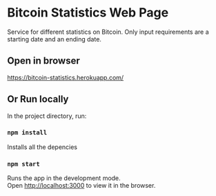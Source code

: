 # Bitcoin Statistics Web Page

Service for different statistics on Bitcoin. Only input requirements are a starting date and an ending date.

## Open in browser

https://bitcoin-statistics.herokuapp.com/

## Or Run locally

In the project directory, run:

### `npm install`

Installs all the depencies

### `npm start`

Runs the app in the development mode.\
Open [http://localhost:3000](http://localhost:3000) to view it in the browser.

